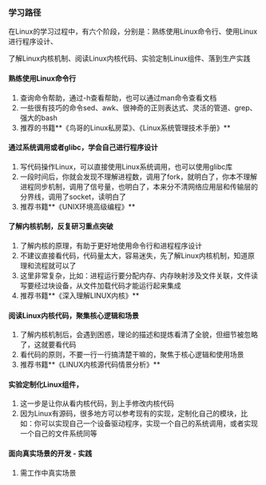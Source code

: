 ### 学习路径

在Linux的学习过程中，有六个阶段，分别是：熟练使用Linux命令行、使用Linux进行程序设计、

了解Linux内核机制、阅读Linux内核代码、实验定制Linux组件、落到生产实践

#### 熟练使用Linux命令行

1. 查询命令帮助，通过-h查看帮助，也可以通过man命令查看文档
2. 一些很有技巧的命令sed、awk、很神奇的正则表达式、灵活的管道、grep、强大的bash
3. 推荐的书籍**《鸟哥的Linux私房菜》、《Linux系统管理技术手册》**

#### 通过系统调用或者glibc，学会自己进行程序设计

1. 写代码操作Linux，可以直接使用Linux系统调用，也可以使用glibc库
2. 一段时间后，你就会发现不理解进程数，调用了fork，就明白了，你本不理解进程同步机制，调用了信号量，也明白了，本来分不清网络应用层和传输层的分界线，调用了socket，读明白了
3. 推荐书籍**《UNIX环境高级编程》**

#### 了解内核机制，反复研习重点突破

1. 了解内核的原理，有助于更好地使用命令行和进程程序设计
2. 不建议直接看代码，代码量太大，容易迷失，先了解Linux内核机制，知道原理和流程就可以了
3. 这里非常复杂，比如：进程运行要分配内存、内存映射涉及文件关联，文件读写要经过块设备，从文件加载代码才能运行起来集成
4. 推荐书籍**《深入理解LINUX内核》**

#### 阅读Linux内核代码，聚集核心逻辑和场景

1. 了解内核机制后，会遇到困惑，理论的描述和提炼看清了全貌，但细节被忽略了，这就要看代码
2. 看代码的原则，不要一行一行搞清楚干嘛的，聚焦于核心逻辑和使用场景
3. 推荐书籍**《LINUX内核源代码情景分析》**

#### 实验定制化Linux组件，

1. 这一步是让你从看内核代码，到上手修改内核代码
2. 因为Linux有源码，很多地方可以参考现有的实现，定制化自己的模块，比如：你可以实现自己一个设备驱动程序，实现一个自己的系统调用，或者实现一个自己的文件系统同等

#### 面向真实场景的开发 - 实践

1. 需工作中真实场景



